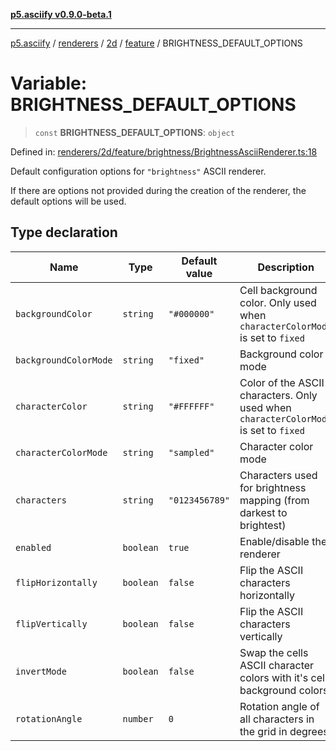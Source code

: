 [**p5.asciify v0.9.0-beta.1**](../../../../../../../../README.md)

***

[p5.asciify](../../../../../../../../README.md) / [renderers](../../../../../README.md) / [2d](../../../README.md) / [feature](../README.md) / BRIGHTNESS\_DEFAULT\_OPTIONS

# Variable: BRIGHTNESS\_DEFAULT\_OPTIONS

> `const` **BRIGHTNESS\_DEFAULT\_OPTIONS**: `object`

Defined in: [renderers/2d/feature/brightness/BrightnessAsciiRenderer.ts:18](https://github.com/humanbydefinition/p5.asciify/blob/edf0ab1cc6347e56bd84618ff447f3c7ef1e1694/src/lib/renderers/2d/feature/brightness/BrightnessAsciiRenderer.ts#L18)

Default configuration options for `"brightness"` ASCII renderer. 

If there are options not provided during the creation of the renderer, the default options will be used.

## Type declaration

| Name | Type | Default value | Description | Defined in |
| ------ | ------ | ------ | ------ | ------ |
| <a id="backgroundcolor"></a> `backgroundColor` | `string` | `"#000000"` | Cell background color. Only used when `characterColorMode` is set to `fixed` | [renderers/2d/feature/brightness/BrightnessAsciiRenderer.ts:28](https://github.com/humanbydefinition/p5.asciify/blob/edf0ab1cc6347e56bd84618ff447f3c7ef1e1694/src/lib/renderers/2d/feature/brightness/BrightnessAsciiRenderer.ts#L28) |
| <a id="backgroundcolormode"></a> `backgroundColorMode` | `string` | `"fixed"` | Background color mode | [renderers/2d/feature/brightness/BrightnessAsciiRenderer.ts:30](https://github.com/humanbydefinition/p5.asciify/blob/edf0ab1cc6347e56bd84618ff447f3c7ef1e1694/src/lib/renderers/2d/feature/brightness/BrightnessAsciiRenderer.ts#L30) |
| <a id="charactercolor"></a> `characterColor` | `string` | `"#FFFFFF"` | Color of the ASCII characters. Only used when `characterColorMode` is set to `fixed` | [renderers/2d/feature/brightness/BrightnessAsciiRenderer.ts:24](https://github.com/humanbydefinition/p5.asciify/blob/edf0ab1cc6347e56bd84618ff447f3c7ef1e1694/src/lib/renderers/2d/feature/brightness/BrightnessAsciiRenderer.ts#L24) |
| <a id="charactercolormode"></a> `characterColorMode` | `string` | `"sampled"` | Character color mode | [renderers/2d/feature/brightness/BrightnessAsciiRenderer.ts:26](https://github.com/humanbydefinition/p5.asciify/blob/edf0ab1cc6347e56bd84618ff447f3c7ef1e1694/src/lib/renderers/2d/feature/brightness/BrightnessAsciiRenderer.ts#L26) |
| <a id="characters"></a> `characters` | `string` | `"0123456789"` | Characters used for brightness mapping (from darkest to brightest) | [renderers/2d/feature/brightness/BrightnessAsciiRenderer.ts:22](https://github.com/humanbydefinition/p5.asciify/blob/edf0ab1cc6347e56bd84618ff447f3c7ef1e1694/src/lib/renderers/2d/feature/brightness/BrightnessAsciiRenderer.ts#L22) |
| <a id="enabled"></a> `enabled` | `boolean` | `true` | Enable/disable the renderer | [renderers/2d/feature/brightness/BrightnessAsciiRenderer.ts:20](https://github.com/humanbydefinition/p5.asciify/blob/edf0ab1cc6347e56bd84618ff447f3c7ef1e1694/src/lib/renderers/2d/feature/brightness/BrightnessAsciiRenderer.ts#L20) |
| <a id="fliphorizontally"></a> `flipHorizontally` | `boolean` | `false` | Flip the ASCII characters horizontally | [renderers/2d/feature/brightness/BrightnessAsciiRenderer.ts:36](https://github.com/humanbydefinition/p5.asciify/blob/edf0ab1cc6347e56bd84618ff447f3c7ef1e1694/src/lib/renderers/2d/feature/brightness/BrightnessAsciiRenderer.ts#L36) |
| <a id="flipvertically"></a> `flipVertically` | `boolean` | `false` | Flip the ASCII characters vertically | [renderers/2d/feature/brightness/BrightnessAsciiRenderer.ts:38](https://github.com/humanbydefinition/p5.asciify/blob/edf0ab1cc6347e56bd84618ff447f3c7ef1e1694/src/lib/renderers/2d/feature/brightness/BrightnessAsciiRenderer.ts#L38) |
| <a id="invertmode"></a> `invertMode` | `boolean` | `false` | Swap the cells ASCII character colors with it's cell background colors | [renderers/2d/feature/brightness/BrightnessAsciiRenderer.ts:32](https://github.com/humanbydefinition/p5.asciify/blob/edf0ab1cc6347e56bd84618ff447f3c7ef1e1694/src/lib/renderers/2d/feature/brightness/BrightnessAsciiRenderer.ts#L32) |
| <a id="rotationangle"></a> `rotationAngle` | `number` | `0` | Rotation angle of all characters in the grid in degrees | [renderers/2d/feature/brightness/BrightnessAsciiRenderer.ts:34](https://github.com/humanbydefinition/p5.asciify/blob/edf0ab1cc6347e56bd84618ff447f3c7ef1e1694/src/lib/renderers/2d/feature/brightness/BrightnessAsciiRenderer.ts#L34) |
